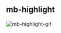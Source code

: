 ## mb-highlight

![mb-highlight-gif](https://github.com/VimuKale/mb-highlight/assets/92210330/17db6552-b8a9-458a-9a1d-e68a0c570639)
